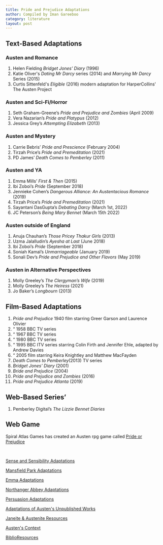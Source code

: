 ```yaml
---
title: Pride and Prejudice Adaptations
author: Compiled by Iman Gareeboo
category: literature
layout: post
---
```


## Text-Based Adaptations

### Austen and Romance
<ol>
<li>Helen Fielding <i>Bridget Jones’ Diary</i> (1996)</li>
<li>Katie Oliver's  <i>Dating Mr Darcy</i> series (2014) and <i>Marrying Mr Darcy</i> Series (2015)</li>
<li>Curtis Sittenfeld's <i>Eligible</i> (2016) modern adaptation for HarperCollins' The Austen Project</li>
</ol>

### Austen and Sci-Fi/Horror
<ol>
<li>Seth Graham-Greene’s <i>Pride and Prejudice and Zombies</i> (April 2009)</li>
<li>Vera Nazarian’s <i>Pride and Platypus</i> (2012)</li>
<li>Jessica Grey’s <i>Attempting Elizabeth</i> (2013)</li>
</ol>

### Austen and Mystery
<ol>
<li>Carrie Bebris’ <i>Pride and Prescience</i> (February 2004)</li>
<li>Tirzah Price’s <i>Pride and Premeditation</i> (2021)</li>
<li>PD James’ <i>Death Comes to Pemberley</i> (2011)</li>
</ol>

### Austen and YA 
<ol>
<li>Emma Mills’ <i>First & Then</i> (2015)</li>
<li>Ibi Zoboi’s <i>Pride</i> (September 2018)</li>
<li>Jennieke Cohen’s <i>Dangerous Alliance: An Austentacious Romance</i> (2019)</li>
<li>Tirzah Price’s <i>Pride and Premeditation</i> (2021)</li>
<li>Sayantani DasGupta’s <i>Debating Darcy</i> (March 1st, 2022)</li>
<li>JC Peterson’s <i>Being Mary Bennet</i> (March 15th 2022)</li>
</ol>

### Austen outside of England
<ol>
<li>Anuja Chauhan’s <i>Those Pricey Thakur Girls</i> (2013)</li>
<li>Uzma Jalalludin’s <i>Ayesha at Last</i> (June 2018)</li>
<li>Ibi Zoboi’s <i>Pride</i> (September 2018)</li>
<li>Soniah Kamal’s <i>Unmarriageable</i> (January 2019)</li>
<li>Sonali Dev’s <i>Pride and Prejudice and Other Flavors</i> (May 2019)</li>
</ol>

### Austen in Alternative Perspectives
<ol>
<li>Molly Greeley’s <i>The Clergyman’s Wife</i> (2019)</li> 
<li>Molly Greeley’s <i>The Heiress</i> (2021)</li>
<li>Jo Baker’s <i>Longbourn</i> (2013)</li>
</ol>

## Film-Based Adaptations
<ol>
<li><i>Pride and Prejudice</i> 1940 film starring Greer Garson and Laurence Olivier </li>
<li>“ 1958 BBC TV series</li>
<li>“ 1967 BBC TV series</li>
<li>“ 1980 BBC TV series </li>
<li>“ 1995 BBC ITV series starring Colin Firth and Jennifer Ehle, adapted by Andrew Davies</li>
<li>“ 2005 film starring Keira Knightley and Matthew MacFayden</li>
<li><i>Death Comes to Pemberley</i>(2013) TV series</li>
<li><i>Bridget Jones’ Diary</i> (2001)</li>
<li><i>Bride and Prejudice</i> (2004)</li>
<li><i>Pride and Prejudice and Zombies</i> (2016)</li>
<li><i>Pride and Prejudice Atlanta</i> (2019)</li>
</ol>

## Web-Based Series’
<ol>
<li>Pemberley Digital’s <i>The Lizzie Bennet Diaries</i></li>
</ol>

## Web Game
Spiral Atlas Games has created an Austen rpg game called [Pride or Prejudice](https://spiralatlas.itch.io/pride-or-prejudice) 


<br>

[Sense and Sensibility Adaptations](https://imangareeboo.github.io/Austen_Adaptations/literature/2023/04/25/2.Sense-and-Sensibility-Adaptations.html)

[Mansfield Park Adaptations](https://imangareeboo.github.io/Austen_Adaptations/literature/2023/04/25/3.Mansfield-Park-Adaptations.html)

[Emma Adaptations](https://imangareeboo.github.io/Austen_Adaptations/literature/2023/04/25/4.Emma-Adaptations.html) 

[Northanger Abbey Adaptations](https://imangareeboo.github.io/Austen_Adaptations/literature/2023/04/25/5.Northanger-Abbey-Adaptations.html) 

[Persuasion Adaptations](https://imangareeboo.github.io/Austen_Adaptations/literature/2023/04/25/6.Persuasion-Adaptations.html) 

[Adaptations of Austen's Unpublished Works](https://imangareeboo.github.io/Austen_Adaptations/literature/2023/04/25/7.Juvenilia-and-Unfinished-Works.html)

[Janeite & Austenite Resources](https://imangareeboo.github.io/Austen_Adaptations/literature/2023/04/25/8.Austen-Resources.html) 

[Austen's Context](https://imangareeboo.github.io/Austen_Adaptations/2023/04/25/austencontemps.html) 

[BiblioResources](https://imangareeboo.github.io/Austen_Adaptations/2023/04/25/biblioresources.html)  

